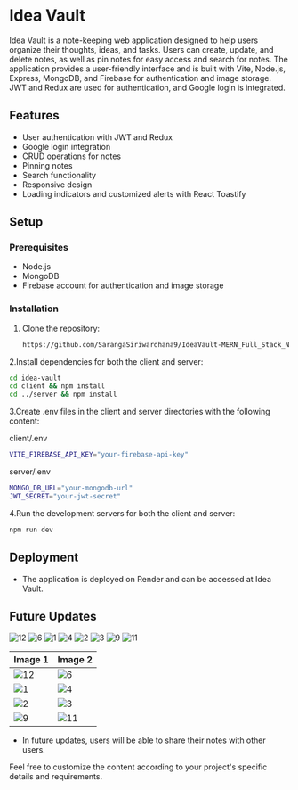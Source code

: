 # Idea Vault

Idea Vault is a note-keeping web application designed to help users organize their thoughts, ideas, and tasks. Users can create, update, and delete notes, as well as pin notes for easy access and search for notes. The application provides a user-friendly interface and is built with Vite, Node.js, Express, MongoDB, and Firebase for authentication and image storage. JWT and Redux are used for authentication, and Google login is integrated.

## Features

- User authentication with JWT and Redux
- Google login integration
- CRUD operations for notes
- Pinning notes
- Search functionality
- Responsive design
- Loading indicators and customized alerts with React Toastify

## Setup

### Prerequisites

- Node.js
- MongoDB
- Firebase account for authentication and image storage

### Installation

1. Clone the repository:
   ```bash
   https://github.com/SarangaSiriwardhana9/IdeaVault-MERN_Full_Stack_Notes_APP.git
   
2.Install dependencies for both the client and server:

  ```bash
cd idea-vault
cd client && npm install
cd ../server && npm install
```

3.Create .env files in the client and server directories with the following content:

client/.env
```bash
VITE_FIREBASE_API_KEY="your-firebase-api-key"
```

server/.env
```bash
MONGO_DB_URL="your-mongodb-url"
JWT_SECRET="your-jwt-secret"
```

4.Run the development servers for both the client and server:

```bash
npm run dev
```

## Deployment

- The application is deployed on Render and can be accessed at Idea Vault.

## Future Updates



![12](https://github.com/SarangaSiriwardhana9/IdeaVault-MERN_Full_Stack_Notes_APP/assets/99233703/7370dafa-b35b-4b59-a2ba-011e1c268576)
![6](https://github.com/SarangaSiriwardhana9/IdeaVault-MERN_Full_Stack_Notes_APP/assets/99233703/4f5e33c9-e489-461d-8374-c75ed8c2467c)
![1](https://github.com/SarangaSiriwardhana9/IdeaVault-MERN_Full_Stack_Notes_APP/assets/99233703/c1c2af29-ebb5-4511-a408-b16d5570744f)
![4](https://github.com/SarangaSiriwardhana9/IdeaVault-MERN_Full_Stack_Notes_APP/assets/99233703/f4346660-17b1-4e54-b28e-fd93e3716dbb)
![2](https://github.com/SarangaSiriwardhana9/IdeaVault-MERN_Full_Stack_Notes_APP/assets/99233703/3f93bc54-1ecc-4534-b48c-f3baea28587a)
![3](https://github.com/SarangaSiriwardhana9/IdeaVault-MERN_Full_Stack_Notes_APP/assets/99233703/48dee718-3ad3-442f-962b-5778852a2bd9)
![9](https://github.com/SarangaSiriwardhana9/IdeaVault-MERN_Full_Stack_Notes_APP/assets/99233703/11ad6231-1b29-4fb8-a567-87e2e88a28dc)
![11](https://github.com/SarangaSiriwardhana9/IdeaVault-MERN_Full_Stack_Notes_APP/assets/99233703/858b499d-8112-4da2-8d2f-374ff7c06776)



| Image 1 | Image 2 |
|---------|---------|
| ![12](https://github.com/SarangaSiriwardhana9/IdeaVault-MERN_Full_Stack_Notes_APP/assets/99233703/7370dafa-b35b-4b59-a2ba-011e1c268576) | ![6](https://github.com/SarangaSiriwardhana9/IdeaVault-MERN_Full_Stack_Notes_APP/assets/99233703/4f5e33c9-e489-461d-8374-c75ed8c2467c) |
| ![1](https://github.com/SarangaSiriwardhana9/IdeaVault-MERN_Full_Stack_Notes_APP/assets/99233703/c1c2af29-ebb5-4511-a408-b16d5570744f) | ![4](https://github.com/SarangaSiriwardhana9/IdeaVault-MERN_Full_Stack_Notes_APP/assets/99233703/f4346660-17b1-4e54-b28e-fd93e3716dbb) |
| ![2](https://github.com/SarangaSiriwardhana9/IdeaVault-MERN_Full_Stack_Notes_APP/assets/99233703/3f93bc54-1ecc-4534-b48c-f3baea28587a) | ![3](https://github.com/SarangaSiriwardhana9/IdeaVault-MERN_Full_Stack_Notes_APP/assets/99233703/48dee718-3ad3-442f-962b-5778852a2bd9) |
| ![9](https://github.com/SarangaSiriwardhana9/IdeaVault-MERN_Full_Stack_Notes_APP/assets/99233703/11ad6231-1b29-4fb8-a567-87e2e88a28dc) | ![11](https://github.com/SarangaSiriwardhana9/IdeaVault-MERN_Full_Stack_Notes_APP/assets/99233703/858b499d-8112-4da2-8d2f-374ff7c06776) |



- In future updates, users will be able to share their notes with other users.


Feel free to customize the content according to your project's specific details and requirements.

